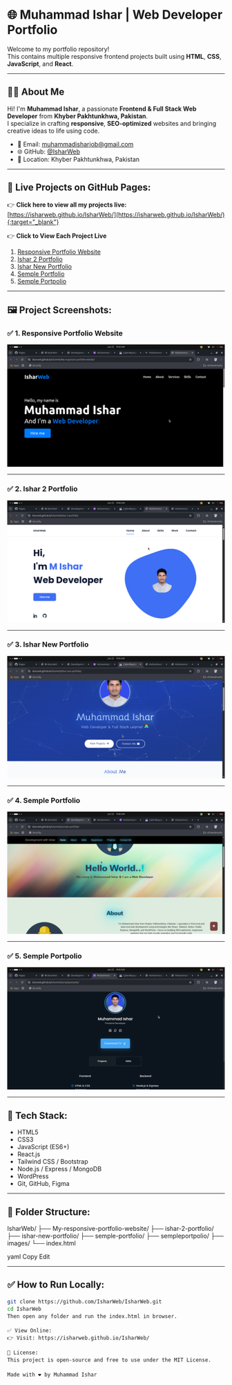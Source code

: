 # 🌐 Muhammad Ishar | Web Developer Portfolio

Welcome to my portfolio repository!  
This contains multiple responsive frontend projects built using **HTML**, **CSS**, **JavaScript**, and **React**.

---

## 👨‍💻 About Me

Hi! I'm **Muhammad Ishar**, a passionate **Frontend & Full Stack Web Developer** from **Khyber Pakhtunkhwa, Pakistan**.  
I specialize in crafting **responsive**, **SEO-optimized** websites and bringing creative ideas to life using code.

- 📧 Email: muhammadisharjob@gmail.com  
- 🌐 GitHub: [@IsharWeb](https://github.com/IsharWeb)  
- 📍 Location: Khyber Pakhtunkhwa, Pakistan  

---

## 📂 Live Projects on GitHub Pages:

👉 **Click here to view all my projects live:**  
[https://isharweb.github.io/IsharWeb/](https://isharweb.github.io/IsharWeb/){:target="_blank"}


👉 **Click to View Each Project Live**

1. [Responsive Portfolio Website](https://isharweb.github.io/IsharWeb/My-responsive-portfolio-website/)
2. [Ishar 2 Portfolio](https://isharweb.github.io/IsharWeb/ishar-2-portfolio/)
3. [Ishar New Portfolio](https://isharweb.github.io/IsharWeb/ishar-new-portfolio/)
4. [Semple Portfolio](https://isharweb.github.io/IsharWeb/semple-portfolio/)
5. [Semple Portpolio](https://isharweb.github.io/IsharWeb/sempleportpolio/)

---

## 🖼️ Project Screenshots:

### ✅ 1. Responsive Portfolio Website
![Responsive Portfolio](./images/My-responsive-portfolio-website.png)

---

### ✅ 2. Ishar 2 Portfolio
![Ishar 2 Portfolio](./images/ishar-2-portfolio.png)

---

### ✅ 3. Ishar New Portfolio
![Ishar New Portfolio](./images/ishar-new-portfolio.png)

---

### ✅ 4. Semple Portfolio
![Semple Portfolio](./images/semple-portfolio.png)

---

### ✅ 5. Semple Portpolio
![Semple Portpolio](./images/1sempleportpolio.png)

---

## 🚀 Tech Stack:

- HTML5
- CSS3
- JavaScript (ES6+)
- React.js
- Tailwind CSS / Bootstrap
- Node.js / Express / MongoDB
- WordPress
- Git, GitHub, Figma

---

## 📌 Folder Structure:

IsharWeb/
├── My-responsive-portfolio-website/
├── ishar-2-portfolio/
├── ishar-new-portfolio/
├── semple-portfolio/
├── sempleportpolio/
├── images/
└── index.html

yaml
Copy
Edit

---

## ✅ How to Run Locally:

```bash
git clone https://github.com/IsharWeb/IsharWeb.git
cd IsharWeb
Then open any folder and run the index.html in browser.

✅ View Online:
👉 Visit: https://isharweb.github.io/IsharWeb/

📄 License:
This project is open-source and free to use under the MIT License.

Made with ❤️ by Muhammad Ishar
